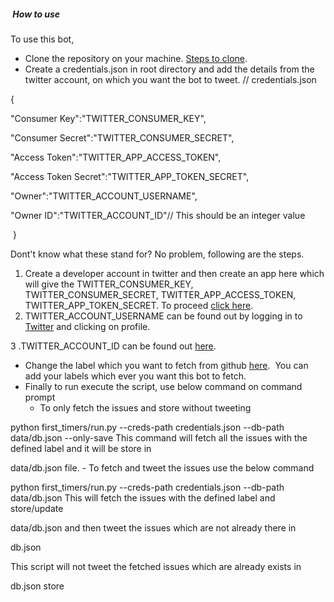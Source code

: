 #####  How to use

#### 

To use this bot,

- Clone the repository on your machine. [Steps to clone](https://git-scm.com/book/en/v2/Git-Basics-Getting-a-Git-Repository).
- Create a credentials.json in root directory and add the details from the twitter account, on which you want the bot to tweet. // credentials.json

{ 

"Consumer Key":"TWITTER_CONSUMER_KEY", 

"Consumer Secret":"TWITTER_CONSUMER_SECRET",

"Access Token":"TWITTER_APP_ACCESS_TOKEN", 

"Access Token Secret":"TWITTER_APP_TOKEN_SECRET", 

"Owner":"TWITTER_ACCOUNT_USERNAME", 

"Owner ID":"TWITTER_ACCOUNT_ID"// This should be an integer value 

 }

Dont't know what these stand for? No problem, following are the steps. 

1. Create a developer account in twitter and then create an app here which will give the TWITTER_CONSUMER_KEY, TWITTER_CONSUMER_SECRET, TWITTER_APP_ACCESS_TOKEN, TWITTER_APP_TOKEN_SECRET. To proceed [click here](https://developer.twitter.com/en/apps).
2. TWITTER_ACCOUNT_USERNAME can be found out by logging in to [Twitter](https://twitter.com) and clicking on profile.

3 .TWITTER_ACCOUNT_ID can be found out [here](http://gettwitterid.com/).

- Change the label which you want to fetch from github [here](https://github.com/arshadkazmi42/first-issues/blob/master/first_timers/first_timers.py#L11).  You can add your labels which ever you want this bot to fetch.
- Finally to run execute the script, use below command on command prompt
    - To only fetch the issues and store without tweeting

python first_timers/run.py --creds-path credentials.json --db-path data/db.json --only-save This command will fetch all the issues with the defined label and it will be store in 

data/db.json file. - To fetch and tweet the issues use the below command

python first_timers/run.py --creds-path credentials.json --db-path data/db.json This will fetch the issues with the defined label and store/update 

data/db.json and then tweet the issues which are not already there in 

db.json

This script will not tweet the fetched issues which are already exists in 

db.json store
